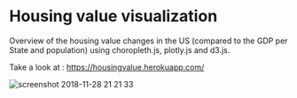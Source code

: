 # Housing value visualization

Overview of the housing value changes in the US (compared to the GDP per State and population) using choropleth.js, plotly.js and d3.js.


Take a look at : https://housingvalue.herokuapp.com/

![screenshot 2018-11-28 21 21 33](https://user-images.githubusercontent.com/38790598/49197197-a15f1b80-f353-11e8-8ccc-1140d831f74d.png)

